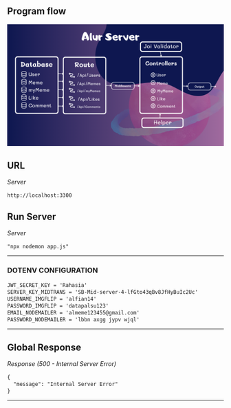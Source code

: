 ## Program flow

![Program Flow](../media/alur%20server.png)

## URL

_Server_

```
http://localhost:3300
```

## Run Server

_Server_

```
"npx nodemon app.js"

```

---

### DOTENV CONFIGURATION

```
JWT_SECRET_KEY = 'Rahasia'
SERVER_KEY_MIDTRANS = 'SB-Mid-server-4-lfGto43qBv8JfHyBuIc2Uc'
USERNAME_IMGFLIP = 'alfian14'
PASSWORD_IMGFLIP = 'datapalsu123'
EMAIL_NODEMAILER = 'almeme123455@gmail.com'
PASSWORD_NODEMAILER = 'lbbn axgg jypv wjql'

```

---

## Global Response

_Response (500 - Internal Server Error)_
```
{
  "message": "Internal Server Error"
}
```
---






